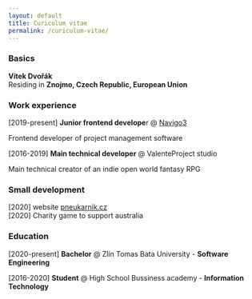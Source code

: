 ```yaml
---
layout: default
title: Curiculum vitae
permalink: /curiculum-vitae/
---
```


### Basics
**Vítek Dvořák**   
Residing in **Znojmo, Czech Republic, European Union**

### Work experience

[2019-present] **Junior frontend develope**r @ [Navigo3](https://navigo3.com)   

Frontend developer of project management software   

[2016-2019] **Main technical developer** @ ValenteProject studio   

 Main technical creator of an indie open world fantasy RPG   

### Small development
[2020] website [pneukarnik.cz](https://pneukarnik.cz)   
[2020] Charity game to support australia   

### Education   

[2020-present] **Bachelor** @ Zlín Tomas Bata University - **Software Engineering**

[2016-2020] **Student** @ High School Bussiness academy - **Information Technology**
